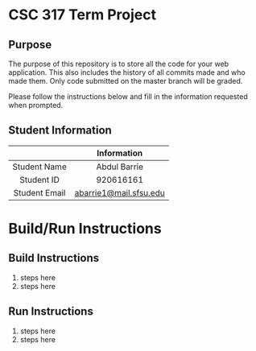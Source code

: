 # CSC 317 Term Project

## Purpose

The purpose of this repository is to store all the code for your web application. This also includes the history of all commits made and who made them. Only code submitted on the master branch will be graded.

Please follow the instructions below and fill in the information requested when prompted.

## Student Information

|               | Information   |
|:-------------:|:-------------:|
| Student Name  | Abdul Barrie   |
| Student ID    | 920616161     |
| Student Email | abarrie1@mail.sfsu.edu    |



# Build/Run Instructions

## Build Instructions
1. steps here
2. steps here

## Run Instructions
1. steps here
2. steps here 
